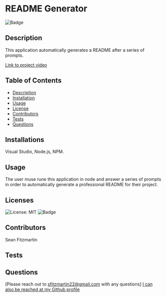 
  # README Generator       

  ![Badge](https://img.shields.io/badge/License-MIT-yellow.svg)

  ## Description
  This application automatically generates a README after a series of prompts.
 
  [Link to project video](https://youtu.be/HDo7_DgJ7tc)
 
  ## Table of Contents
  - [Description](#description)
  - [Installation](#installations)
  - [Usage](#usage)
  - [License](#licenses)
  - [Contributors](#contributors)
  - [Tests](#tests)
  - [Questions](#questions)

  ## Installations
  Visual Studio, Node.js, NPM.

  ## Usage
  The user muse rune this application in node and answer a series of prompts in order to automatically generate a professional README for their project.

  ## Licenses  
  ![License: MIT](https://opensource.org/licenses/MIT)
  ![Badge](https://img.shields.io/badge/License-MIT-yellow.svg)



  ## Contributors
  Sean Fitzmartin

  ## Tests
  

  ## Questions 
  
  [Please reach out to sfitzmartin22@gmail.com with any questions]
  [I can also be reached at my Github profile](https://github.com/sfitzmartin22)

